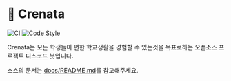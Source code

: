 # 🌲 Crenata

[![CI](https://github.com/team-crescendo/Crenata/actions/workflows/ci.yml/badge.svg?branch=main)](https://github.com/team-crescendo/Crenata/actions/workflows/ci.yml)
[![Code Style](https://img.shields.io/badge/code%20style-black-black)](https://github.com/psf/black)

Crenata는 모든 학생들이 편한 학교생활을 경험할 수 있는것을 목표로하는 오픈소스 프로젝트 디스코드 봇입니다.

소스의 문서는 [docs/README.md](docs/README.md)를 참고해주세요.

